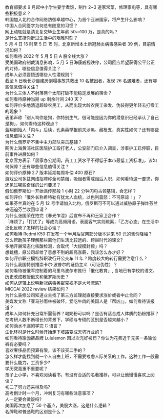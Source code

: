教育部要求 9 月起中小学生要学煮饭，制作 2~3 道家常菜，修理家电等，具有哪些积极意义？  
韩国加入北约合作网络防御卓越中心，为首个亚洲国家，将产生什么影响？  
中国人合同签字为何总有随意的习惯？  
网上动辄就是清北复交毕业生年薪 50∽100 万，是真的吗？  
是什么支撑你挺过生活中的艰难时刻？  
5 月 4 日 15 时至 5 日 15 时，北京新增本土新冠肺炎病毒感染者 39 例，目前情况如何？  
如何看待 2022 年 5 月 5 日 A 股全线大涨？  
受美国政府制裁消息影响，5 月 5 日海康威视跌停，公司回应希望获得公平公正的对待，哪些信息值得关注？  
成年人必须要悟透哪些人性潜规则？  
截至 5 日晚长沙自建房倒塌事故共救出 10 名被困者，发现 26 名遇难者，还有哪些信息值得关注？  
为什么三体人不射落两个太阳打破不能稳定发展的宿命？  
如何看待原神当期 up 剩余时间 240 天？  
如何评价多地清退超龄农民工，从而出现大龄农民工染发、伪装得更年轻去打零工的现象？  
表弟声称「别人骂你是狗，你特别生气，很可能是因为你的潜意识已经承认了自己是狗」，如何看待这种观点？  
蓝翔创始人「内斗」后续，孔素英举报前夫涉黑、藏枪支，真实性如何？还有哪些信息值得关注？  
为什么俄罗斯不集中主力部队突击基辅？  
网传上海黄浦社区医院护工殴打老人，公安部门已介入调查，涉事护工已停职，目前事件进展如何？  
北京官方表示「居家办公期间，员工工资水平不得低于本市最低工资标准」，该如何保障？还有哪些信息值得关注？  
如何评价原神 2.7 版本延期每周补偿 400 原石?  
游戏公司多益网络招聘称全司禁烟，吸烟者需戒烟后入职，如何看待这一要求，你还见过哪些奇怪的公司要求？  
假如俄罗斯如一开始谣传那般 1 小时 22 分钟闪电占领基辅，会怎样？  
如何评价「俄外长称希特勒有犹太人血统，以色列震怒：不可原谅！」？  
如果芬兰真的在 5 月 12 号申请加入北约，俄罗斯可不可以通过威胁原子弹炸芬兰来逼迫芬兰收回申请？  
为什么张国荣在拍完《春光乍泄》后宣布不再和王家卫合作？  
「麻烦了」「打扰了」等成为高频用语，表面客气实则疏离，「乙方心态」在生活中泛化反映了怎样的社会心理？  
如何看待 Redmi K50 在发布一个半月后官网部分版本迎来 50 元的售价降幅？  
怎么帮助孩子理解那些离他们生活比较远的、跨越时代的课文?  
多地开展常态化核酸检测，会取代「大规模封控」吗？  
想跳槽，原公司却给了意想不到的超高涨薪，我该怎么办才好？  
如何评价职业模特辞职改行开公交车 11 年？跨度较大的转行需要注意什么？  
为什么我国特别推崇卡尔·波普尔的证伪主义（可证伪性）？  
如何看待被俄军控制着的马里乌波尔市推行「俄化教育」, 当地已有学校的语文、历史改成教授俄文和俄罗斯历史？  
如何从逻辑上说明新冠病毒奥密克戎不是大号流感?  
MICCAI 2022 review 结果如何？  
为什么装修公司知道业主找了第三方监理就直接要求涨价或者中止合同？  
美媒发文称「亚马孙雨林被破坏，爱吃牛肉的美国人是『帮凶』」，如何看待该报道？  
成年人如何补充日常所需营养？喝奶粉可以吗？是否有适合成人体质的奶粉推荐？  
在考研人数不断增长的背景下，学硕与专硕的区别是否越来越小？  
如何滴水不漏的学完 C 语言？  
生化环材是什么时候开始走下坡路变成天坑行业的？  
如何看待瑜伽裤品牌 Lululemon 因以次充好被罚？你认为花费近千元买一条瑜伽裤有必要吗？  
喜欢奢侈品但预算有限，该不该买二手的？  
怎么样才能找到就一个人自由上班，不需要考虑人际关系的工作，这种工作一般需要什么能力，工资多少?  
学历究竟重不重要呢？  
孩子上小学，不喜欢阅读看书，有没有合适的名著推荐，可以让他慢慢喜欢上阅读？  
初二了努力还来得及吗?  
高考倒计时一个月，冲刺复习有哪些注意事项？  
人一定要会做饭吗?  
美国再次加息了 50 个基点，美股大涨，这是什么逻辑？  
名牌鞋和普通鞋的区别是什么？  
